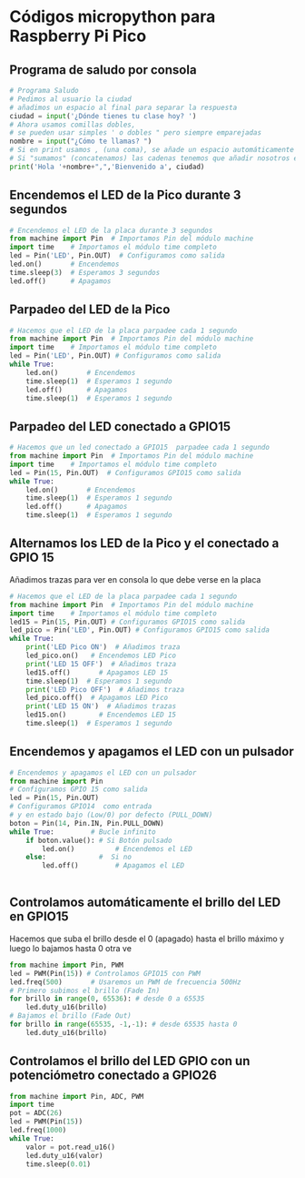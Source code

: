 # Códigos micropython para Raspberry Pi Pico

## Programa de saludo por consola

```python
# Programa Saludo
# Pedimos al usuario la ciudad
# añadimos un espacio al final para separar la respuesta
ciudad = input('¿Dónde tienes tu clase hoy? ')
# Ahora usamos comillas dobles,
# se pueden usar simples ' o dobles " pero siempre emparejadas
nombre = input("¿Cómo te llamas? ")
# Si en print usamos , (una coma), se añade un espacio automáticamente para separar
# Si "sumamos" (concatenamos) las cadenas tenemos que añadir nosotros el espacio
print('Hola '+nombre+",",'Bienvenido a', ciudad)
```

## Encendemos el LED de la Pico durante 3 segundos

```python
# Encendemos el LED de la placa durante 3 segundos
from machine import Pin  # Importamos Pin del módulo machine
import time    # Importamos el módulo time completo
led = Pin('LED', Pin.OUT)  # Configuramos como salida
led.on()       # Encendemos
time.sleep(3)  # Esperamos 3 segundos
led.off()      # Apagamos
```

## Parpadeo del LED de la Pico

```python
# Hacemos que el LED de la placa parpadee cada 1 segundo
from machine import Pin  # Importamos Pin del módulo machine
import time    # Importamos el módulo time completo
led = Pin('LED', Pin.OUT) # Configuramos como salida
while True:
    led.on()       # Encendemos
    time.sleep(1)  # Esperamos 1 segundo
    led.off()      # Apagamos
    time.sleep(1)  # Esperamos 1 segundo
```

## Parpadeo del LED conectado a GPIO15

```python
# Hacemos que un led conectado a GPIO15  parpadee cada 1 segundo
from machine import Pin  # Importamos Pin del módulo machine
import time    # Importamos el módulo time completo
led = Pin(15, Pin.OUT)  # Configuramos GPIO15 como salida
while True:
	led.on()       # Encendemos
	time.sleep(1)  # Esperamos 1 segundo
	led.off()      # Apagamos
	time.sleep(1)  # Esperamos 1 segundo
```

## Alternamos los LED de la Pico y el conectado a GPIO 15

Añadimos trazas para ver en consola lo que debe verse en la placa

```python
# Hacemos que el LED de la placa parpadee cada 1 segundo
from machine import Pin  # Importamos Pin del módulo machine
import time    # Importamos el módulo time completo
led15 = Pin(15, Pin.OUT) # Configuramos GPIO15 como salida
led_pico = Pin('LED', Pin.OUT) # Configuramos GPIO15 como salida
while True:
    print('LED Pico ON')  # Añadimos traza
    led_pico.on()   # Encendemos LED Pico
    print('LED 15 OFF')  # Añadimos traza
    led15.off()       # Apagamos LED 15  
    time.sleep(1)  # Esperamos 1 segundo
    print('LED Pico OFF')  # Añadimos traza
    led_pico.off()  # Apagamos LED Pico
    print('LED 15 ON')  # Añadimos trazas
    led15.on()        # Encendemos LED 15
    time.sleep(1)  # Esperamos 1 segundo

```

## Encendemos y apagamos el LED con un pulsador

```python
# Encendemos y apagamos el LED con un pulsador
from machine import Pin
# Configuramos GPIO 15 como salida
led = Pin(15, Pin.OUT)
# Configuramos GPIO14  como entrada
# y en estado bajo (Low/0) por defecto (PULL_DOWN)
boton = Pin(14, Pin.IN, Pin.PULL_DOWN)
while True:         # Bucle infinito
    if boton.value(): # Si Botón pulsado
        led.on()          # Encendemos el LED
    else:             #  Si no
        led.off()         # Apagamos el LED
        
```

## Controlamos automáticamente el brillo del LED en GPIO15

Hacemos que suba el brillo desde el 0 (apagado) hasta el brillo máximo y luego lo bajamos hasta 0 otra ve


```python
from machine import Pin, PWM
led = PWM(Pin(15)) # Controlamos GPIO15 con PWM
led.freq(500)       # Usaremos un PWM de frecuencia 500Hz
# Primero subimos el brillo (Fade In)
for brillo in range(0, 65536): # desde 0 a 65535
    led.duty_u16(brillo)
# Bajamos el brillo (Fade Out)
for brillo in range(65535, -1,-1): # desde 65535 hasta 0
    led.duty_u16(brillo)    
```

## Controlamos el brillo del LED GPIO con un potenciómetro conectado a GPIO26

```python
from machine import Pin, ADC, PWM
import time
pot = ADC(26)  
led = PWM(Pin(15))  
led.freq(1000) 
while True:
    valor = pot.read_u16() 
    led.duty_u16(valor)  
    time.sleep(0.01)
```
